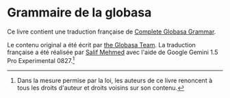 # Grammaire de la globasa

Ce livre contient une traduction française de [Complete Globasa Grammar](/gramati-fe-globasa/spa/).

Le contenu original a été écrit par [the Globasa Team](https://globasa.net/). La traduction française a été réalisée par [Salif Mehmed](https://salif.eu) avec l'aide de Google Gemini 1.5 Pro Experimental 0827.[^1]

[^1]: Dans la mesure permise par la loi, les auteurs de ce livre renoncent à tous les droits d'auteur et droits voisins sur son contenu.
